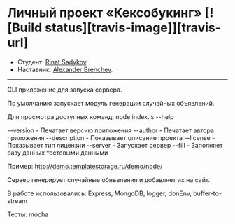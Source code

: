 # Личный проект «Кексобукинг» [![Build status][travis-image]][travis-url]

* Студент: [Rinat Sadykov](https://up.htmlacademy.ru/nodejs/2/user/98853).
* Наставник: [Alexander Brenchev](https://htmlacademy.ru/profile/id59895).

---

CLI приложение для запуска сервера.

По умолчанию запускает модуль генерации случайных объявлений.

Для просмотра доступных команд:
node index.js --help 

--version - Печатает версию приложения
--author - Печатает автора приложения
--description - Показывает описание проекта
--license - Показывает тип лицензии
--server - Запускает сервер
--fill - Заполняет базу данных тестовыми данными


Пример:
http://demo.templatestorage.ru/demo/node/

Сервер генерирует случайные обяъвления и добавляет их на сайт.


В работе использовались:
Express, MongoDB, logger, donEnv, buffer-to-stream

Тесты: mocha

